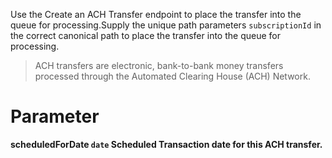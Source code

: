 Use the Create an ACH Transfer endpoint to place the transfer into the queue for processing.Supply the unique path parameters `subscriptionId` in the correct canonical path to place the transfer into the queue for processing.

> ACH transfers are electronic, bank-to-bank money transfers processed through the Automated Clearing House (ACH) Network.

# Parameter

<strong>scheduledForDate<strong> `date`
Scheduled Transaction date for this ACH transfer.